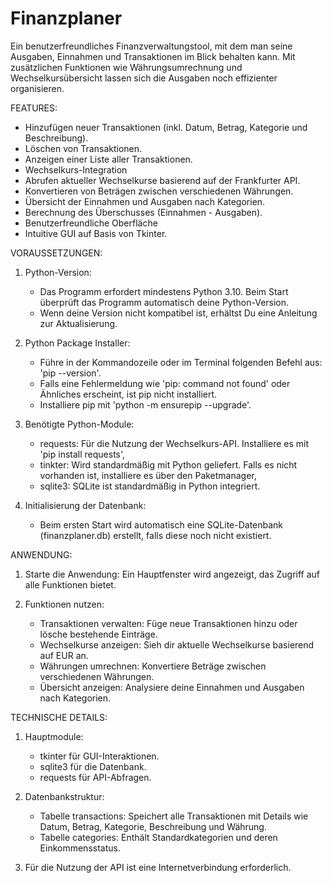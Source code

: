 # Finanzplaner
Ein benutzerfreundliches Finanzverwaltungstool, mit dem man seine Ausgaben, Einnahmen und Transaktionen im Blick behalten kann. Mit zusätzlichen Funktionen wie Währungsumrechnung und Wechselkursübersicht lassen sich die Ausgaben noch effizienter organisieren.

FEATURES:
- Hinzufügen neuer Transaktionen (inkl. Datum, Betrag, Kategorie und Beschreibung).
- Löschen von Transaktionen.
- Anzeigen einer Liste aller Transaktionen.
- Wechselkurs-Integration
- Abrufen aktueller Wechselkurse basierend auf der Frankfurter API.
- Konvertieren von Beträgen zwischen verschiedenen Währungen.
- Übersicht der Einnahmen und Ausgaben nach Kategorien.
- Berechnung des Überschusses (Einnahmen - Ausgaben).
- Benutzerfreundliche Oberfläche
- Intuitive GUI auf Basis von Tkinter.


VORAUSSETZUNGEN:
1. Python-Version:
    - Das Programm erfordert mindestens Python 3.10. Beim Start überprüft das Programm automatisch deine Python-Version. 
    - Wenn deine Version nicht kompatibel ist, erhältst Du eine Anleitung zur Aktualisierung.
   


2. Python Package Installer:
    - Führe in der Kommandozeile oder im Terminal folgenden Befehl aus: 'pip --version'. 
    - Falls eine Fehlermeldung wie 'pip: command not found' oder Ähnliches erscheint, ist pip nicht installiert.
    - Installiere pip mit 'python -m ensurepip --upgrade'.


3. Benötigte Python-Module:
    - requests: Für die Nutzung der Wechselkurs-API. Installiere es mit 'pip install requests',
    - tinkter: Wird standardmäßig mit Python geliefert. Falls es nicht vorhanden ist, installiere es über den Paketmanager,
    - sqlite3: SQLite ist standardmäßig in Python integriert.


4. Initialisierung der Datenbank:
    - Beim ersten Start wird automatisch eine SQLite-Datenbank (finanzplaner.db) erstellt, falls diese noch nicht existiert. 



ANWENDUNG:
1. Starte die Anwendung: Ein Hauptfenster wird angezeigt, das Zugriff auf alle Funktionen bietet.

2. Funktionen nutzen:

    - Transaktionen verwalten: Füge neue Transaktionen hinzu oder lösche bestehende Einträge.
    - Wechselkurse anzeigen: Sieh dir aktuelle Wechselkurse basierend auf EUR an.
    - Währungen umrechnen: Konvertiere Beträge zwischen verschiedenen Währungen.
    - Übersicht anzeigen: Analysiere deine Einnahmen und Ausgaben nach Kategorien.



TECHNISCHE DETAILS:
 1. Hauptmodule:
    - tkinter für GUI-Interaktionen.
    - sqlite3 für die Datenbank.
    - requests für API-Abfragen.
      
2. Datenbankstruktur:

    - Tabelle transactions: Speichert alle Transaktionen mit Details wie Datum, Betrag, Kategorie, Beschreibung und Währung.
    - Tabelle categories: Enthält Standardkategorien und deren Einkommensstatus.
   
3. Für die Nutzung der API ist eine Internetverbindung erforderlich.
